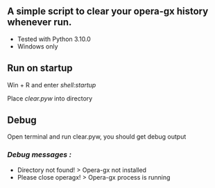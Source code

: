 ## A simple script to clear your opera-gx history whenever run.
- Tested with Python 3.10.0
- Windows only
<!--start: start-->
## Run on startup
Win + R and enter *shell:startup*

Place *clear.pyw* into directory
<!--end: start-->
<!--start: debug-->
## Debug
Open terminal and run clear.pyw, you should get debug output
### *Debug messages :*
- Directory not found! > Opera-gx not installed
- Please close operagx! > Opera-gx process is running
<!--end: debug-->
